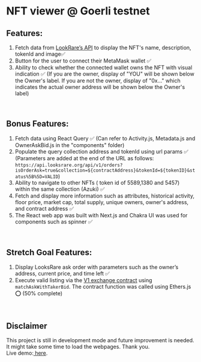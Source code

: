 # NFT viewer @ Goerli testnet

## Features: 
1. Fetch data from <a href="https://looksrare.dev/reference/getcollectiontoken">LookRare’s API</a> to display the NFT's name, description, tokenId and image✅
2. Button for the user to connect their MetaMask wallet ✅
3. Ability to check whether the connected wallet owns the NFT with visual indication ✅
(If you are the owner,  display of "YOU" will be shown below the Owner's label. If you are not the owner, display of "0x..." which indicates the actual owner address will be shown below the Owner's label)

<br/>

## Bonus Features: 
1. Fetch data using React Query ✅
(Can refer to Activity.js, Metadata.js and OwnerAskBid.js in the "components" folder)
2. Populate the query collection address and tokenId using url params ✅
(Parameters are added at the end of the URL as follows: `https://api.looksrare.org/api/v1/orders?isOrderAsk=true&collection=${contractAddress}&tokenId=${tokenID}&status%5B%5D=VALID`)
3. Ability to navigate to other NFTs ( token id of 5589,1380 and 5457) within the same collection (Azuki)  ✅
4. Fetch and display more information such as attributes, historical activity, floor price, market cap, total supply, unique owners, owner's address, and contract address ✅
5. The React web app was built with Next.js and Chakra UI was used for components such as spinner ✅

<br/>

## Stretch Goal Features: 
1. Display LooksRare ask order with parameters such as the owner’s address, current price, and time left ✅
2. Execute valid listing via the <a href="https://etherscan.io/address/0x59728544b08ab483533076417fbbb2fd0b17ce3a">V1 exchange contract</a> using ```matchAskWithTakerBid```. The contract function was called using Ethers.js ⭕ (50% complete)

<br/>

## **Disclaimer**
This project is still in development mode and future improvement is needed. It might take some time to load the webpages.
Thank you.
<br/>
Live demo:<a href="https://nft-viewer-one.vercel.app/" target="_blank"> here</a>.



